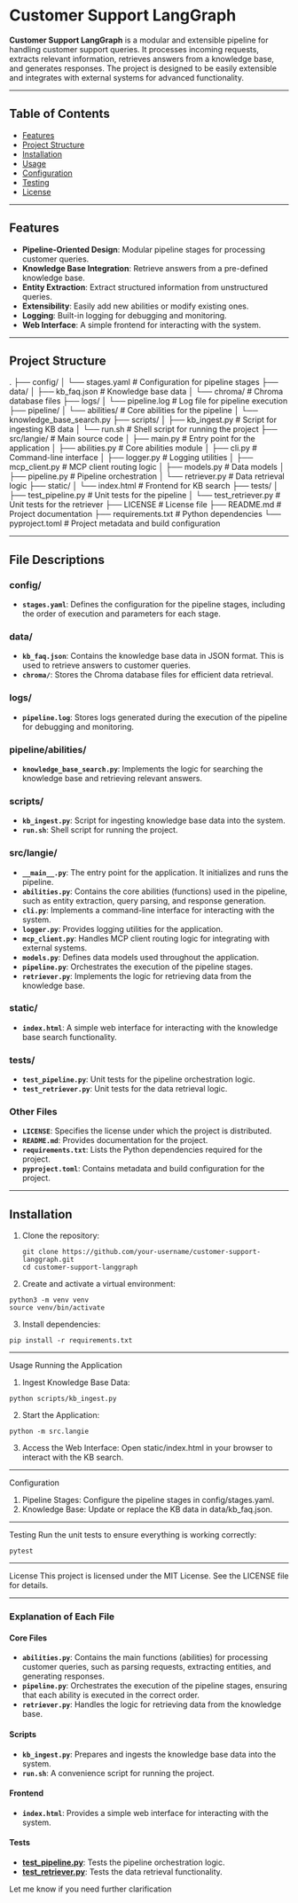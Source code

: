 # Customer Support LangGraph

**Customer Support LangGraph** is a modular and extensible pipeline for handling customer support queries. It processes incoming requests, extracts relevant information, retrieves answers from a knowledge base, and generates responses. The project is designed to be easily extensible and integrates with external systems for advanced functionality.

---

## Table of Contents

- [Features](#features)
- [Project Structure](#project-structure)
- [Installation](#installation)
- [Usage](#usage)
- [Configuration](#configuration)
- [Testing](#testing)
- [License](#license)

---

## Features

- **Pipeline-Oriented Design**: Modular pipeline stages for processing customer queries.
- **Knowledge Base Integration**: Retrieve answers from a pre-defined knowledge base.
- **Entity Extraction**: Extract structured information from unstructured queries.
- **Extensibility**: Easily add new abilities or modify existing ones.
- **Logging**: Built-in logging for debugging and monitoring.
- **Web Interface**: A simple frontend for interacting with the system.

---

## Project Structure
. ├── config/ 
  │ └── stages.yaml # Configuration for pipeline stages 
  ├── data/ 
  │ ├── kb_faq.json # Knowledge base data 
  │ └── chroma/ # Chroma database files 
  ├── logs/ 
  │ └── pipeline.log # Log file for pipeline execution 
  ├── pipeline/ 
  │ └── abilities/ # Core abilities for the pipeline 
  │ └── knowledge_base_search.py 
  ├── scripts/ 
  │ ├── kb_ingest.py # Script for ingesting KB data 
  │ └── run.sh # Shell script for running the project 
  ├── src/langie/ # Main source code 
  │ ├── main.py # Entry point for the application 
  │ ├── abilities.py # Core abilities module 
  │ ├── cli.py # Command-line interface 
  │ ├── logger.py # Logging utilities 
  │ ├── mcp_client.py # MCP client routing logic 
  │ ├── models.py # Data models 
  │ ├── pipeline.py # Pipeline orchestration 
  │ └── retriever.py # Data retrieval logic 
  ├── static/ 
  │ └── index.html # Frontend for KB search 
  ├── tests/ 
  │ ├── test_pipeline.py # Unit tests for the pipeline 
  │ └── test_retriever.py # Unit tests for the retriever 
  ├── LICENSE # License file 
  ├── README.md # Project documentation 
  ├── requirements.txt # Python dependencies 
  └── pyproject.toml # Project metadata and build configuration


---

## File Descriptions

### **config/**

- **`stages.yaml`**: Defines the configuration for the pipeline stages, including the order of execution and parameters for each stage.

### **data/**

- **`kb_faq.json`**: Contains the knowledge base data in JSON format. This is used to retrieve answers to customer queries.
- **`chroma/`**: Stores the Chroma database files for efficient data retrieval.

### **logs/**

- **`pipeline.log`**: Stores logs generated during the execution of the pipeline for debugging and monitoring.

### **pipeline/abilities/**

- **`knowledge_base_search.py`**: Implements the logic for searching the knowledge base and retrieving relevant answers.

### **scripts/**

- **`kb_ingest.py`**: Script for ingesting knowledge base data into the system.
- **`run.sh`**: Shell script for running the project.

### **src/langie/**

- **`__main__.py`**: The entry point for the application. It initializes and runs the pipeline.
- **`abilities.py`**: Contains the core abilities (functions) used in the pipeline, such as entity extraction, query parsing, and response generation.
- **`cli.py`**: Implements a command-line interface for interacting with the system.
- **`logger.py`**: Provides logging utilities for the application.
- **`mcp_client.py`**: Handles MCP client routing logic for integrating with external systems.
- **`models.py`**: Defines data models used throughout the application.
- **`pipeline.py`**: Orchestrates the execution of the pipeline stages.
- **`retriever.py`**: Implements the logic for retrieving data from the knowledge base.

### **static/**

- **`index.html`**: A simple web interface for interacting with the knowledge base search functionality.

### **tests/**

- **`test_pipeline.py`**: Unit tests for the pipeline orchestration logic.
- **`test_retriever.py`**: Unit tests for the data retrieval logic.

### **Other Files**

- **`LICENSE`**: Specifies the license under which the project is distributed.
- **`README.md`**: Provides documentation for the project.
- **`requirements.txt`**: Lists the Python dependencies required for the project.
- **`pyproject.toml`**: Contains metadata and build configuration for the project.

---

## Installation

1. Clone the repository:
   ```
   git clone https://github.com/your-username/customer-support-langgraph.git
   cd customer-support-langgraph
   ```
2.  Create and activate a virtual environment:
```
python3 -m venv venv
source venv/bin/activate
```
3. Install dependencies:
```
pip install -r requirements.txt
```

---
Usage
Running the Application
1. Ingest Knowledge Base Data:
```
python scripts/kb_ingest.py
```
2. Start the Application:
```
python -m src.langie
```
3. Access the Web Interface: Open static/index.html in your browser to interact with the KB search.

---
Configuration
1. Pipeline Stages: Configure the pipeline stages in config/stages.yaml.
2. Knowledge Base: Update or replace the KB data in data/kb_faq.json.

---
Testing
Run the unit tests to ensure everything is working correctly:
```
pytest
```

---
License
This project is licensed under the MIT License. See the LICENSE file for details.

---

### Explanation of Each File

#### **Core Files**
- **`abilities.py`**: Contains the main functions (abilities) for processing customer queries, such as parsing requests, extracting entities, and generating responses.
- **`pipeline.py`**: Orchestrates the execution of the pipeline stages, ensuring that each ability is executed in the correct order.
- **`retriever.py`**: Handles the logic for retrieving data from the knowledge base.

#### **Scripts**
- **`kb_ingest.py`**: Prepares and ingests the knowledge base data into the system.
- **`run.sh`**: A convenience script for running the project.

#### **Frontend**
- **`index.html`**: Provides a simple web interface for interacting with the system.

#### **Tests**
- **[test_pipeline.py](http://_vscodecontentref_/7)**: Tests the pipeline orchestration logic.
- **[test_retriever.py](http://_vscodecontentref_/8)**: Tests the data retrieval functionality.

Let me know if you need further clarification
